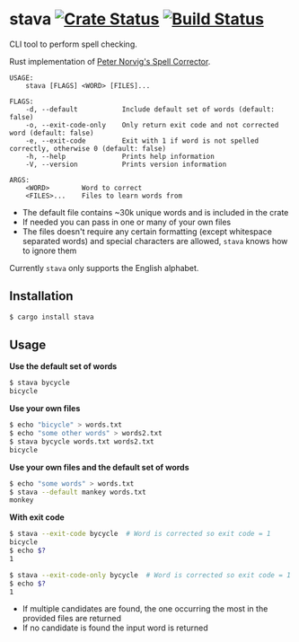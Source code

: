 # stava [![Crate Status](https://img.shields.io/crates/v/stava.svg)](https://crates.io/crates/stava)  [![Build Status](https://travis-ci.com/simeg/stava.svg?branch=master)](https://travis-ci.com/simeg/stava)

CLI tool to perform spell checking.

Rust implementation of [Peter Norvig's Spell Corrector](http://norvig.com/spell-correct.html).

```
USAGE:
    stava [FLAGS] <WORD> [FILES]...

FLAGS:
    -d, --default           Include default set of words (default: false)
    -o, --exit-code-only    Only return exit code and not corrected word (default: false)
    -e, --exit-code         Exit with 1 if word is not spelled correctly, otherwise 0 (default: false)
    -h, --help              Prints help information
    -V, --version           Prints version information

ARGS:
    <WORD>        Word to correct
    <FILES>...    Files to learn words from
```

* The default file contains ~30k unique words and is included in the crate
* If needed you can pass in one or many of your own files
* The files doesn't require any certain formatting (except whitespace separated words) and special
characters are allowed, `stava` knows how to ignore them

Currently `stava` only supports the English alphabet.

## Installation
```bash
$ cargo install stava
```

## Usage
**Use the default set of words**
```bash
$ stava bycycle
bicycle
```

**Use your own files**
```bash
$ echo "bicycle" > words.txt
$ echo "some other words" > words2.txt
$ stava bycycle words.txt words2.txt
bicycle
```

**Use your own files and the default set of words**
```bash
$ echo "some words" > words.txt
$ stava --default mankey words.txt
monkey
```

**With exit code**
```bash
$ stava --exit-code bycycle  # Word is corrected so exit code = 1
bicycle
$ echo $?
1
```

```bash
$ stava --exit-code-only bycycle  # Word is corrected so exit code = 1
$ echo $?
1
```

* If multiple candidates are found, the one occurring the most in the provided files are returned
* If no candidate is found the input word is returned
